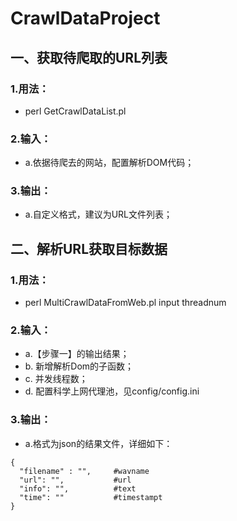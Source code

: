 # CrawlDataProject

## 一、获取待爬取的URL列表

### 1.用法：
- perl GetCrawlDataList.pl

### 2.输入：
- a.依据待爬去的网站，配置解析DOM代码；

### 3.输出：
- a.自定义格式，建议为URL文件列表；

## 二、解析URL获取目标数据

### 1.用法：
- perl MultiCrawlDataFromWeb.pl input threadnum

### 2.输入：
- a.【步骤一】的输出结果；
- b. 新增解析Dom的子函数；
- c. 并发线程数；
- d. 配置科学上网代理池，见config/config.ini

### 3.输出：
- a.格式为json的结果文件，详细如下：
```
{
  "filename" : "",     #wavname
  "url": "",           #url
  "info": "",          #text
  "time": ""           #timestampt
}

```
